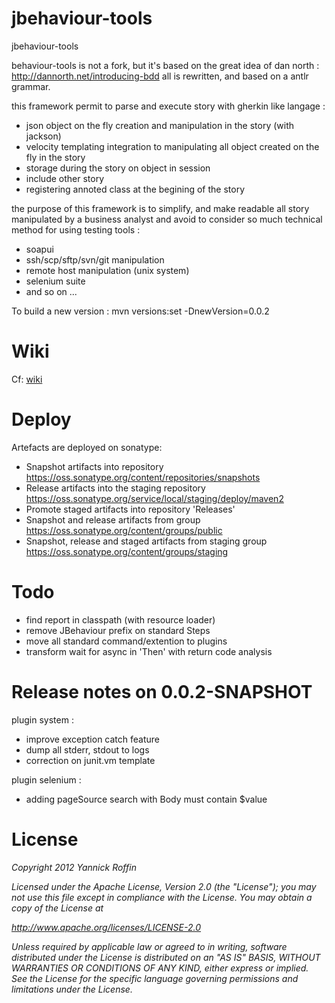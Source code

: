 jbehaviour-tools
================

jbehaviour-tools

behaviour-tools is not a fork, but it's based on the great idea of dan north : http://dannorth.net/introducing-bdd
all is rewritten, and based on a antlr grammar.

this framework permit to parse and execute story with gherkin like langage :
- json object on the fly creation and manipulation in the story (with jackson)
- velocity templating integration to manipulating all object created on the fly in the story
- storage during the story on object in session
- include other story
- registering annoted class at the begining of the story

the purpose of this framework is to simplify, and make readable all story manipulated by a business analyst
and avoid to consider so much technical method for using testing tools :
- soapui
- ssh/scp/sftp/svn/git manipulation
- remote host manipulation (unix system)
- selenium suite
- and so on ...

To build a new version : mvn versions:set -DnewVersion=0.0.2

Wiki
====
Cf: [wiki](jbehaviour-wiki/wiki/md/index.md)

Deploy
======
Artefacts are deployed on sonatype:
- Snapshot artifacts into repository https://oss.sonatype.org/content/repositories/snapshots
- Release artifacts into the staging repository https://oss.sonatype.org/service/local/staging/deploy/maven2
- Promote staged artifacts into repository 'Releases'
- Snapshot and release artifacts from group https://oss.sonatype.org/content/groups/public
- Snapshot, release and staged artifacts from staging group https://oss.sonatype.org/content/groups/staging

Todo
====

- find report in classpath (with resource loader)
- remove JBehaviour prefix on standard Steps
- move all standard command/extention to plugins
- transform wait for async in 'Then' with return code analysis

Release notes on 0.0.2-SNAPSHOT
===============================

plugin system :
- improve exception catch feature
- dump all stderr, stdout to logs
- correction on junit.vm template

plugin selenium :
- adding pageSource search with Body must contain $value

License
=======

_Copyright 2012 Yannick Roffin_

_Licensed under the Apache License, Version 2.0 (the "License");_
_you may not use this file except in compliance with the License._
_You may obtain a copy of the License at_

_http://www.apache.org/licenses/LICENSE-2.0_

_Unless required by applicable law or agreed to in writing, software_
_distributed under the License is distributed on an "AS IS" BASIS,_
_WITHOUT WARRANTIES OR CONDITIONS OF ANY KIND, either express or implied._
_See the License for the specific language governing permissions and_
_limitations under the License._

